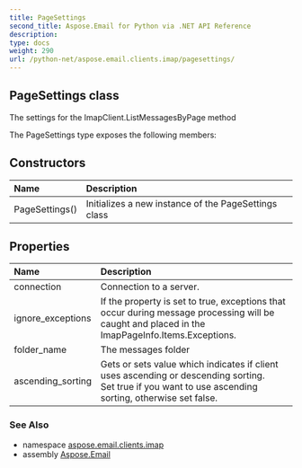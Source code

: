 ```yaml
---
title: PageSettings
second_title: Aspose.Email for Python via .NET API Reference
description: 
type: docs
weight: 290
url: /python-net/aspose.email.clients.imap/pagesettings/
---
```


## PageSettings class

The settings for the ImapClient.ListMessagesByPage method

The PageSettings type exposes the following members:
## Constructors
| Name | Description |
| :- | :- |
|PageSettings()|Initializes a new instance of the PageSettings class|
## Properties
| Name | Description |
| :- | :- |
|connection|Connection to a server.|
|ignore_exceptions|If the property is set to true, exceptions that occur during message processing will be caught and placed in the ImapPageInfo.Items.Exceptions.|
|folder_name|The messages folder|
|ascending_sorting|Gets or sets value which indicates if client uses ascending or descending sorting.<br/>            Set true if you want to use ascending sorting, otherwise set false.|

### See Also

* namespace [aspose.email.clients.imap](/email/python-net/aspose.email.clients.imap/)
* assembly [Aspose.Email](/email/python-net/)

